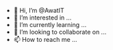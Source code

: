 - 👋 Hi, I’m @AwatIT
- 👀 I’m interested in ...
- 🌱 I’m currently learning ...
- 💞️ I’m looking to collaborate on ...
- 📫 How to reach me ...

<!---
AwatIT/AwatIT is a ✨ special ✨ repository because its `README.md` (this file) appears on your GitHub profile.
You can click the Preview link to take a look at your changes.
--->
